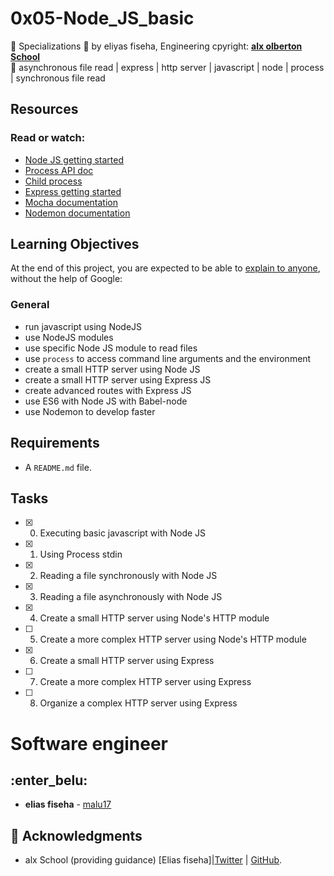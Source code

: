 # 0x05-Node_JS_basic
:open_file_folder: Specializations 
:bust_in_silhouette: by eliyas fiseha, Engineering 
cpyright: **[alx olberton School](https://www.alx.com/)**  
:bookmark: asynchronous file read | express | http server | javascript | node | process | synchronous file read

## Resources
### Read or watch:
* [Node JS getting started](https://nodejs.org/en/docs/guides/getting-started-guide/)
* [Process API doc](https://node.readthedocs.io/en/latest/api/process/)
* [Child process](https://nodejs.org/api/child_process.html)
* [Express getting started](https://expressjs.com/en/starter/installing.html)
* [Mocha documentation](https://mochajs.org/)
* [Nodemon documentation](https://github.com/remy/nodemon#nodemon)

## Learning Objectives
At the end of this project, you are expected to be able to [explain to anyone](https://fs.blog/2012/04/feynman-technique/), without the help of Google:
### General
* run javascript using NodeJS
* use NodeJS modules
* use specific Node JS module to read files
* use ```process``` to access command line arguments and the environment
* create a small HTTP server using Node JS
* create a small HTTP server using Express JS
* create advanced routes with Express JS
* use ES6 with Node JS with Babel-node
* use Nodemon to develop faster

## Requirements
* A ```README.md``` file.

## Tasks
* [x] 0. Executing basic javascript with Node JS
* [x] 1. Using Process stdin
* [x] 2. Reading a file synchronously with Node JS
* [x] 3. Reading a file asynchronously with Node JS
* [x] 4. Create a small HTTP server using Node's HTTP module
* [ ] 5. Create a more complex HTTP server using Node's HTTP module
* [x] 6. Create a small HTTP server using Express
* [ ] 7. Create a more complex HTTP server using Express
* [ ] 8. Organize a complex HTTP server using Express

# Software engineer
## :enter_belu: 
* **elias fiseha** - [malu17](https://github.com/malu17)

## :mega: Acknowledgments

* alx School (providing guidance)
[Elias fiseha]|[Twitter](https://twitter.com/eliasfiseha1) | [GitHub](https://github.com/malu17).
